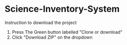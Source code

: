 # Science-Inventory-System

Instruction to download the project 

  1. Press The Green button labelled "Clone or download"
  2. Click "Download ZIP" on the dropdown
